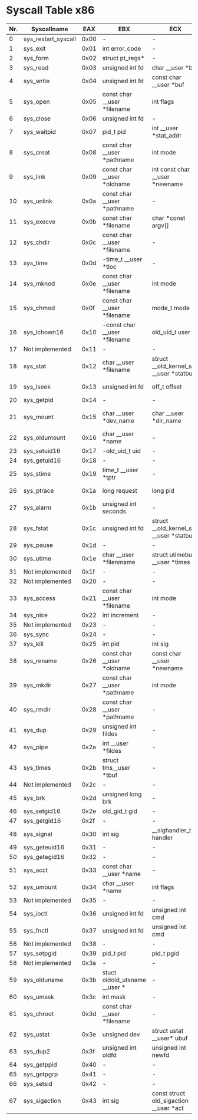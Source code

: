# Syscall Table x86

| Nr. | Syscallname | EAX | EBX | ECX | EDX | ESI | EDI | Definition |
| --- | ----------- | --- | --- | --- | --- | --- | --- | -----------|
|0|sys_restart_syscall|0x00|-|-|-|-|-|kernel/signal.c:2058|
|1|sys_exit|0x01|int error_code|-|-|-|-|kernel/exit.c:1046|
|2|sys_form|0x02|struct pt_regs*|-|-|-|-|arch/alpha/kernel/entry.S:716|
|3|sys_read|0x03|unsigned int fd|char __user *buf|size_t count|-|-|fs/read_write.c:391|
|4|sys_write|0x04|unsigned int fd|const char __user *buf|size_t count|-|-|fs/read_write.c:408|
|5|sys_open|0x05|const char __user *filename|int flags|int mode|-|-|fs/open.c:900|
|6|sys_close|0x06|unsigned int fd|-|-|-|-|fs/open.c:969|
|7|sys_waitpid|0x07|pid_t pid|int __user *stat_addr|int options|-|-|kernel/exit.c:1771|
|8|sys_creat|0x08|const char __user *pathname|int mode|-|-|-|fs/open.c:933|
|9|sys_link|0x09|const char __user *oldname|int const char __user *newname|-|-|-|fs/namei.c:2520|
|10|sys_unlink|0x0a|const char __user *pathname|-|-|-|-|fs/namei.c:2352|
|11|sys_execve|0x0b|const char *filename| char *const argv[]|char *const argv[]|-|-|arch/alpha/kernel/entry.S:925|
|12|sys_chdir|0x0c|const char __user *filename|-|-|-|-|fs/open.c:361|
|13|sys_time|0x0d|-time_t __user *tloc|-|-|-|-|kernel/posix-timers.c:855|
|14|sys_mknod|0x0e|const char __user *filename|int mode|unsigned dev|-|-|fs/namei.c:2067|
|15|sys_chmod|0x0f|const char __user *filename|mode_t mode|-|-|-|fs/open.c:507|
|16|sys_lchown16|0x10|-const char __user *filename|old_uid_t user|old_gid_t group|-|-|kernel/uid16.c:27|
|17|Not implemented|0x11|-|-|-|-|-|-|
|18|sys_stat|0x12|char __user *filename|struct __old_kernel_stat __user *statbuf|-|-|-|fs/stat.c:150|
|19|sys_lseek|0x13|unsigned int fd|off_t offset|unsigned int origin|-|-|fs/read_write.c:167|
|20|sys_getpid|0x14|-|-|-|-|-|kernel/timer.c:1337|
|21|sys_mount|0x15|char __user *dev_name|char __user *dir_name|char __user *type|unsigned long flags|void __user *data|fs/namespace.c:2118|
|22|sys_oldumount|0x16|char __user *name|-|-|-|-|fs/namespace.c:1171|
|23|sys_setuid16|0x17|-old_uid_t uid|-|-|-|-|kernel/uid16.c:67|
|24|sys_getuid16|0x18|-|-|-|-|-|kernel/uid16.c:212|
|25|sys_stime|0x19|time_t __user *tptr|-|-|-|-|kernel/time.c:81|
|26|sys_ptrace|0x1a|long request|long pid|long addr|long data|-|kernel/ptrace.c:688|
|27|sys_alarm|0x1b|unsigned int seconds|-|-|-|-|kernel/timer.c:1314|
|28|sys_fstat|0x1c|unsigned int fd|struct __old_kernel_stat __user *statbuf||||fs/stat.c:174|
|29|sys_pause|0x1d|-|-|-|-|-|kernel/signal.c:2700|
|30|sys_utime|0x1e|char __user *filenmame|struct utimebuf __user *times||||fs/utimes.c:27|
|31|Not implemented|0x1f|-|-|-|-|-|-|
|32|Not implemented|0x20|-|-|-|-|-|-|
|33|sys_access|0x21|const char __user *filename|int mode|-|-|-|fs/open.c:356|
|34|sys_nice|0x22|int increment|-|-|-|-|kernel/sched.c:4282|
|35|Not implemented|0x23|-|-|-|-|-|-|
|36|sys_sync|0x24|-|-|-|-|-|fs/sync.c:98|
|37|sys_kill|0x25|int pid|int sig|-|-|-|kernel/signal.c:2317|
|38|sys_rename|0x26|const char __user *oldname|const char __user *newname|-|-|-|fs/namei.c:2756|
|39|sys_mkdir|0x27|const char __user *pathname|int mode|-|-|-|fs/namei.c:2130|
|40|sys_rmdir|0x28|const char __user *pathname|-|-|-|-|fs/namei.c:2244|
|41|sys_dup|0x29|unsigned int fildes|-|-|-|-|fs/cntl.c:131|
|42|sys_pipe|0x2a|int __user *fildes|-|-|-|-|fs/pipe.c:1117|
|43|sys_times|0x2b|struct tms__user *tbuf|-|-|-|-|kernel/sys.c:896|
|44|Not implemented|0x2c|-|-|-|-|-|-|
|45|sys_brk|0x2d|unsigned long brk|-|-|-|-|mm/mmap.c:245|
|46|sys_setgid16|0x2e|old_gid_t gid|-|-|-|-|kernel/uid16.c:51|
|47|sys_getgid16|0x2f|-|-|-|-|-|kernel/uid16.c:222|
|48|sys_signal|0x30|int sig|__sighandler_t handler|-|-|-|kernel/signal.c:2683|
|49|sys_geteuid16|0x31|-|-|-|-|-|kernel/uid16.c:217|
|50|sys_getegid16|0x32|-|-|-|-|-|kernel/uid16.c:227|
|51|sys_acct|0x33|const char __user *name|-|-|-|-|kernel/acct.c:274|
|52|sys_umount|0x34|char __user *name|int flags|-|-|-|fs/namespace.c:1132|
|53|Not implemented|0x35|-|-|-|-|-|-|
|54|sys_ioctl|0x36|unsigned int fd|unsigned int cmd|unsigned long arg|-|-|fs/ioctl.c:613|
|55|sys_fnctl|0x37|unsigned int fd|unsigned int cmd|unsigned long arg|-|-|fs/fcntl.c:429|
|56|Not implemented|0x38|-|-|-|-|-|-|
|57|sys_setpgid|0x39|pid_t pid|pid_t pgid|-|-|-|kernel/sys.c:921|
|58|Not implemented|0x3a|-|-|-|-|-|-|
|59|sys_olduname|0x3b|stuct oldold_utsname __user *|-|-|-|-|kernel/sys.c:1132|
|60|sys_umask|0x3c|int mask|-|-|-|-|kernel/sys.c:1460|
|61|sys_chroot|0x3d|const char __user *filename|-|-|-|-|fs/open.c:408|
|62|sys_ustat|0x3e|unsigned dev|struct ustat __user* ubuf|-|-|-|fs/statfs.c:175|
|63|sys_dup2|0x3f|unsigned int oldfd|unsigned int newfd|-|-|-|fs/fnctl.c:116|
|64|sys_getppid|0x40|-|-|-|-|-|kernel/timer.c:1348|
|65|sys_getpgrp|0x41|-|-|-|-|-|kernel/sys.c:1020|
|66|sys_setsid|0x42|-|-|-|-|-|kernel/sys.c:1055|
|67|sys_sigaction|0x43|int sig|const struct old_sigaction __user *act|const struct old_sigaction __user *oact|-|-|arch/mips/kernel/signal.c:300|
